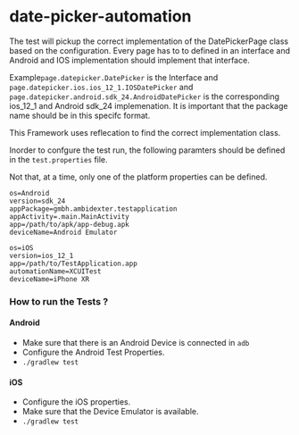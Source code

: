 # date-picker-automation

The test will pickup the correct implementation of the DatePickerPage class based on the configuration.
Every page has to to defined in an interface and Android and IOS implementation should implement that interface.

Example`page.datepicker.DatePicker` is the Interface and `page.datepicker.ios.ios_12_1.IOSDatePicker` and 
`page.datepicker.android.sdk_24.AndroidDatePicker` is the corresponding ios_12_1 and Android sdk_24 implemenation.
It is important that the package name should be in this specifc format.

This Framework uses reflecation to find the correct implementation class. 

Inorder to confgure the test run, the following paramters should be defined in the `test.properties` file.

Not that, at a time, only one of the platform properties can be defined.

````
os=Android
version=sdk_24
appPackage=gmbh.ambidexter.testapplication
appActivity=.main.MainActivity
app=/path/to/apk/app-debug.apk
deviceName=Android Emulator
````
````
os=iOS
version=ios_12_1
app=/path/to/TestApplication.app
automationName=XCUITest
deviceName=iPhone XR
````

### How to run the Tests ?

#### Android
- Make sure that there is an Android Device is connected in `adb`
- Configure the Android Test Properties.
- `./gradlew test`

#### iOS
- Configure the iOS properties.
- Make sure that the Device Emulator is available.
- `./gradlew test`

